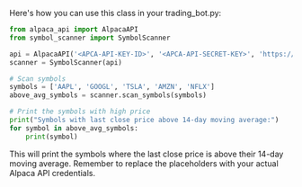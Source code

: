 
Here's how you can use this class in your trading_bot.py:

```python
from alpaca_api import AlpacaAPI
from symbol_scanner import SymbolScanner

api = AlpacaAPI('<APCA-API-KEY-ID>', '<APCA-API-SECRET-KEY>', 'https://paper-api.alpaca.markets')
scanner = SymbolScanner(api)

# Scan symbols
symbols = ['AAPL', 'GOOGL', 'TSLA', 'AMZN', 'NFLX']
above_avg_symbols = scanner.scan_symbols(symbols)

# Print the symbols with high price
print("Symbols with last close price above 14-day moving average:")
for symbol in above_avg_symbols:
    print(symbol)
```

This will print the symbols where the last close price is above their 14-day moving average. Remember to replace the placeholders with your actual Alpaca API credentials.